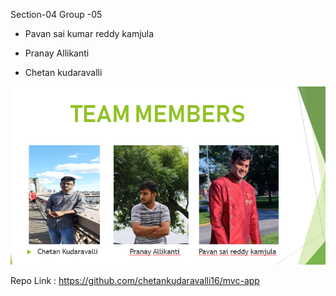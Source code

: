 Section-04
Group -05


- Pavan sai kumar reddy kamjula

- Pranay Allikanti

- Chetan kudaravalli

![](Capture.PNG)

Repo Link : https://github.com/chetankudaravalli16/mvc-app
